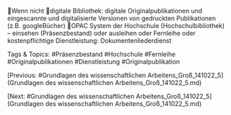 Wenn nicht
digitale Bibliothek: digitale Originalpublikationen und eingescannte und digitalisierte 
Versionen von gedruckten Publikationen  (z.B. googleBücher)
OPAC System der Hochschule (Hochschulbibliothek) – einsehen (Präsenzbestand) oder 
ausleihen oder Fernleihe oder kostenpflichtige Dienstleistung: Dokumentenliederdienst 

   Tags & Topics:
   #Präsenzbestand
   #Hochschule
   #Fernleihe
   #Originalpublikationen
   #Dienstleistung
   #Originalpublikation

[Previous: #Grundlagen des wissenschaftlichen Arbeitens_Groß_141022_5](Grundlagen des wissenschaftlichen Arbeitens_Groß_141022_5.md)

[Next: #Grundlagen des wissenschaftlichen Arbeitens_Groß_141022_5](Grundlagen des wissenschaftlichen Arbeitens_Groß_141022_5.md)